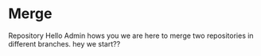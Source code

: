 # Merge
Repository
Hello Admin hows you
we are here to merge two repositories in different branches.
hey we start??

